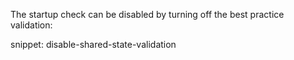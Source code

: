 The startup check can be disabled by turning off the best practice validation:

snippet: disable-shared-state-validation
